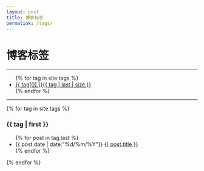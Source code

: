 ```yaml
---
layout: post
title: 博客标签
permalink: /tags/
---
```

<div class="page-content wc-container">
  <h1>博客标签</h1><hr>

  <ul id="label_box">
  {% for tag in site.tags %}
    <li><a href="{{ site.baseurl }}/tags/#{{ tag[0] }}">{{ tag[0] }}<span>{{ tag | last | size }}</span></a></li>
  {% endfor %}
  </ul>

<hr>

  {% for tag in site.tags %}
  <h3 id="{{ tag | first }}">{{ tag | first }}</h3>
  <ul>
      {% for post in tag.last %}
          <li>{{ post.date | date:"%d/%m/%Y"}} <a href="{{ post.url }}">{{ post.title }}</a></li>
      {% endfor %}
  </ul>
  {% endfor %}

</div>
